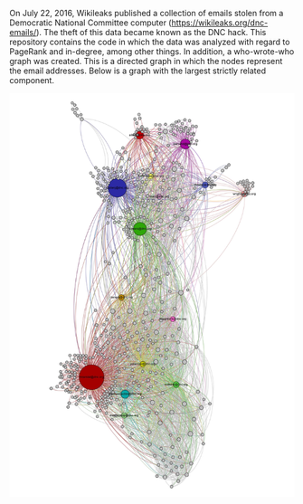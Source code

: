 On July 22, 2016, Wikileaks published a collection of emails stolen from a Democratic National Committee computer (https://wikileaks.org/dnc-emails/). The theft of this data became known as the DNC hack.    This repository contains the code in which the data was analyzed with regard to PageRank and in-degree, among other things. In addition, a who-wrote-who graph was created. This is a directed graph in which the nodes represent the email addresses.  Below is a graph with the largest strictly related component.

<img src="Gephi_drawing.jpg">

